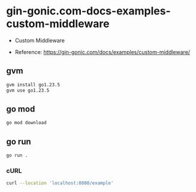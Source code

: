# gin-gonic.com-docs-examples-custom-middleware

- Custom Middleware

- Reference: https://gin-gonic.com/docs/examples/custom-middleware/

## gvm

```sh
gvm install go1.23.5
gvm use go1.23.5
```

## go mod

```sh
go mod download
```

## go run

```sh
go run .
```

### cURL

```sh
curl --location 'localhost:8080/example'
```
